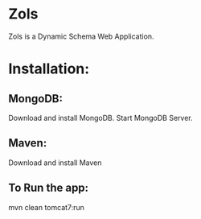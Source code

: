 Zols
====

Zols is a Dynamic Schema Web Application. 

Installation:
============

MongoDB:
--------
Download and install MongoDB. 
Start MongoDB Server.

Maven:
-----
Download and install Maven

To Run the app:
---------------
mvn clean tomcat7:run

